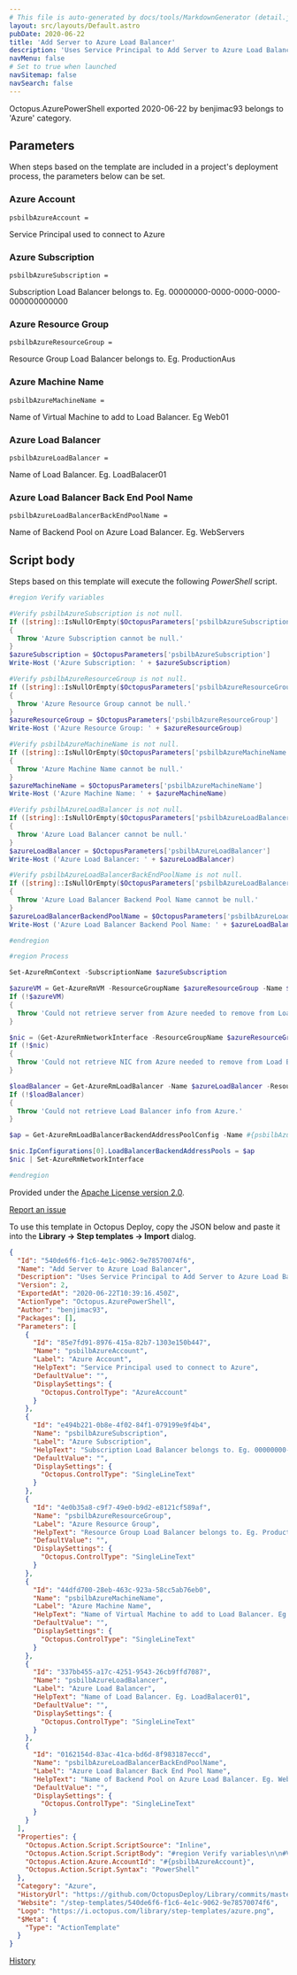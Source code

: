 ```yaml
---
# This file is auto-generated by docs/tools/MarkdownGenerator (detail.js)
layout: src/layouts/Default.astro
pubDate: 2020-06-22
title: 'Add Server to Azure Load Balancer'
description: 'Uses Service Principal to Add Server to Azure Load Balancer.'
navMenu: false
# Set to true when launched
navSitemap: false
navSearch: false
---
```


Octopus.AzurePowerShell exported 2020-06-22 by benjimac93 belongs to 'Azure' category.

## Parameters

When steps based on the template are included in a project's deployment process, the parameters below can be set.


<div class="param">

### Azure Account

`psbilbAzureAccount = `

Service Principal used to connect to Azure

</div>
        
<div class="param">

### Azure Subscription

`psbilbAzureSubscription = `

Subscription Load Balancer belongs to. Eg. 00000000-0000-0000-0000-000000000000

</div>
        
<div class="param">

### Azure Resource Group

`psbilbAzureResourceGroup = `

Resource Group Load Balancer belongs to. Eg. ProductionAus

</div>
        
<div class="param">

### Azure Machine Name

`psbilbAzureMachineName = `

Name of Virtual Machine to add to Load Balancer. Eg Web01

</div>
        
<div class="param">

### Azure Load Balancer

`psbilbAzureLoadBalancer = `

Name of Load Balancer. Eg. LoadBalacer01

</div>
        
<div class="param">

### Azure Load Balancer Back End Pool Name

`psbilbAzureLoadBalancerBackEndPoolName = `

Name of Backend Pool on Azure Load Balancer. Eg. WebServers

</div>
        

## Script body

Steps based on this template will execute the following *PowerShell* script.

```powershell
#region Verify variables

#Verify psbilbAzureSubscription is not null.
If ([string]::IsNullOrEmpty($OctopusParameters['psbilbAzureSubscription']))
{
  Throw 'Azure Subscription cannot be null.'
}
$azureSubscription = $OctopusParameters['psbilbAzureSubscription']
Write-Host ('Azure Subscription: ' + $azureSubscription)

#Verify psbilbAzureResourceGroup is not null.
If ([string]::IsNullOrEmpty($OctopusParameters['psbilbAzureResourceGroup']))
{
  Throw 'Azure Resource Group cannot be null.'
}
$azureResourceGroup = $OctopusParameters['psbilbAzureResourceGroup']
Write-Host ('Azure Resource Group: ' + $azureResourceGroup)

#Verify psbilbAzureMachineName is not null.
If ([string]::IsNullOrEmpty($OctopusParameters['psbilbAzureMachineName']))
{
  Throw 'Azure Machine Name cannot be null.'
}
$azureMachineName = $OctopusParameters['psbilbAzureMachineName']
Write-Host ('Azure Machine Name: ' + $azureMachineName)

#Verify psbilbAzureLoadBalancer is not null.
If ([string]::IsNullOrEmpty($OctopusParameters['psbilbAzureLoadBalancer']))
{
  Throw 'Azure Load Balancer cannot be null.'
}
$azureLoadBalancer = $OctopusParameters['psbilbAzureLoadBalancer']
Write-Host ('Azure Load Balancer: ' + $azureLoadBalancer)

#Verify psbilbAzureLoadBalancerBackEndPoolName is not null.
If ([string]::IsNullOrEmpty($OctopusParameters['psbilbAzureLoadBalancerBackEndPoolName']))
{
  Throw 'Azure Load Balancer Backend Pool Name cannot be null.'
}
$azureLoadBalancerBackendPoolName = $OctopusParameters['psbilbAzureLoadBalancerBackEndPoolName']
Write-Host ('Azure Load Balancer Backend Pool Name: ' + $azureLoadBalancerBackendPoolName)

#endregion

#region Process

Set-AzureRmContext -SubscriptionName $azureSubscription

$azureVM = Get-AzureRmVM -ResourceGroupName $azureResourceGroup -Name $azureMachineName
If (!$azureVM)
{
  Throw 'Could not retrieve server from Azure needed to remove from Load Balancer.'
}

$nic = (Get-AzureRmNetworkInterface -ResourceGroupName $azureResourceGroup | Where-Object {$_.VirtualMachine.Id -eq $azureVM.Id})
If (!$nic)
{
  Throw 'Could not retrieve NIC from Azure needed to remove from Load Balancer.'
}

$loadBalancer = Get-AzureRmLoadBalancer -Name $azureLoadBalancer -ResourceGroupName $azureResourceGroup
If (!$loadBalancer)
{
  Throw 'Could not retrieve Load Balancer info from Azure.'
}

$ap = Get-AzureRmLoadBalancerBackendAddressPoolConfig -Name #{psbilbAzureLoadBalancerBackEndPoolName} -LoadBalancer $loadBalancer

$nic.IpConfigurations[0].LoadBalancerBackendAddressPools = $ap
$nic | Set-AzureRmNetworkInterface

#endregion

```

Provided under the [Apache License version 2.0](https://github.com/OctopusDeploy/Library/blob/master/LICENSE.txt).

[Report an issue](https://github.com/OctopusDeploy/Library/issues/new?assignees=&labels=&projects=&template=bug-report.yml&title=Issue%20with%20Add%20Server%20to%20Azure%20Load%20Balancer&step-template=Add%20Server%20to%20Azure%20Load%20Balancer)

<div class="get-json">

To use this template in Octopus Deploy, copy the JSON below and paste it into the **Library → Step templates → Import** dialog.

```json
{
  "Id": "540de6f6-f1c6-4e1c-9062-9e78570074f6",
  "Name": "Add Server to Azure Load Balancer",
  "Description": "Uses Service Principal to Add Server to Azure Load Balancer.",
  "Version": 2,
  "ExportedAt": "2020-06-22T10:39:16.450Z",
  "ActionType": "Octopus.AzurePowerShell",
  "Author": "benjimac93",
  "Packages": [],
  "Parameters": [
    {
      "Id": "85e7fd91-8976-415a-82b7-1303e150b447",
      "Name": "psbilbAzureAccount",
      "Label": "Azure Account",
      "HelpText": "Service Principal used to connect to Azure",
      "DefaultValue": "",
      "DisplaySettings": {
        "Octopus.ControlType": "AzureAccount"
      }
    },
    {
      "Id": "e494b221-0b8e-4f02-84f1-079199e9f4b4",
      "Name": "psbilbAzureSubscription",
      "Label": "Azure Subscription",
      "HelpText": "Subscription Load Balancer belongs to. Eg. 00000000-0000-0000-0000-000000000000",
      "DefaultValue": "",
      "DisplaySettings": {
        "Octopus.ControlType": "SingleLineText"
      }
    },
    {
      "Id": "4e0b35a8-c9f7-49e0-b9d2-e8121cf589af",
      "Name": "psbilbAzureResourceGroup",
      "Label": "Azure Resource Group",
      "HelpText": "Resource Group Load Balancer belongs to. Eg. ProductionAus",
      "DefaultValue": "",
      "DisplaySettings": {
        "Octopus.ControlType": "SingleLineText"
      }
    },
    {
      "Id": "44dfd700-28eb-463c-923a-58cc5ab76eb0",
      "Name": "psbilbAzureMachineName",
      "Label": "Azure Machine Name",
      "HelpText": "Name of Virtual Machine to add to Load Balancer. Eg Web01",
      "DefaultValue": "",
      "DisplaySettings": {
        "Octopus.ControlType": "SingleLineText"
      }
    },
    {
      "Id": "337bb455-a17c-4251-9543-26cb9ffd7087",
      "Name": "psbilbAzureLoadBalancer",
      "Label": "Azure Load Balancer",
      "HelpText": "Name of Load Balancer. Eg. LoadBalacer01",
      "DefaultValue": "",
      "DisplaySettings": {
        "Octopus.ControlType": "SingleLineText"
      }
    },
    {
      "Id": "0162154d-83ac-41ca-bd6d-8f983187eccd",
      "Name": "psbilbAzureLoadBalancerBackEndPoolName",
      "Label": "Azure Load Balancer Back End Pool Name",
      "HelpText": "Name of Backend Pool on Azure Load Balancer. Eg. WebServers",
      "DefaultValue": "",
      "DisplaySettings": {
        "Octopus.ControlType": "SingleLineText"
      }
    }
  ],
  "Properties": {
    "Octopus.Action.Script.ScriptSource": "Inline",
    "Octopus.Action.Script.ScriptBody": "#region Verify variables\n\n#Verify psbilbAzureSubscription is not null.\nIf ([string]::IsNullOrEmpty($OctopusParameters['psbilbAzureSubscription']))\n{\n  Throw 'Azure Subscription cannot be null.'\n}\n$azureSubscription = $OctopusParameters['psbilbAzureSubscription']\nWrite-Host ('Azure Subscription: ' + $azureSubscription)\n\n#Verify psbilbAzureResourceGroup is not null.\nIf ([string]::IsNullOrEmpty($OctopusParameters['psbilbAzureResourceGroup']))\n{\n  Throw 'Azure Resource Group cannot be null.'\n}\n$azureResourceGroup = $OctopusParameters['psbilbAzureResourceGroup']\nWrite-Host ('Azure Resource Group: ' + $azureResourceGroup)\n\n#Verify psbilbAzureMachineName is not null.\nIf ([string]::IsNullOrEmpty($OctopusParameters['psbilbAzureMachineName']))\n{\n  Throw 'Azure Machine Name cannot be null.'\n}\n$azureMachineName = $OctopusParameters['psbilbAzureMachineName']\nWrite-Host ('Azure Machine Name: ' + $azureMachineName)\n\n#Verify psbilbAzureLoadBalancer is not null.\nIf ([string]::IsNullOrEmpty($OctopusParameters['psbilbAzureLoadBalancer']))\n{\n  Throw 'Azure Load Balancer cannot be null.'\n}\n$azureLoadBalancer = $OctopusParameters['psbilbAzureLoadBalancer']\nWrite-Host ('Azure Load Balancer: ' + $azureLoadBalancer)\n\n#Verify psbilbAzureLoadBalancerBackEndPoolName is not null.\nIf ([string]::IsNullOrEmpty($OctopusParameters['psbilbAzureLoadBalancerBackEndPoolName']))\n{\n  Throw 'Azure Load Balancer Backend Pool Name cannot be null.'\n}\n$azureLoadBalancerBackendPoolName = $OctopusParameters['psbilbAzureLoadBalancerBackEndPoolName']\nWrite-Host ('Azure Load Balancer Backend Pool Name: ' + $azureLoadBalancerBackendPoolName)\n\n#endregion\n\n#region Process\n\nSet-AzureRmContext -SubscriptionName $azureSubscription\n\n$azureVM = Get-AzureRmVM -ResourceGroupName $azureResourceGroup -Name $azureMachineName\nIf (!$azureVM)\n{\n  Throw 'Could not retrieve server from Azure needed to remove from Load Balancer.'\n}\n\n$nic = (Get-AzureRmNetworkInterface -ResourceGroupName $azureResourceGroup | Where-Object {$_.VirtualMachine.Id -eq $azureVM.Id})\nIf (!$nic)\n{\n  Throw 'Could not retrieve NIC from Azure needed to remove from Load Balancer.'\n}\n\n$loadBalancer = Get-AzureRmLoadBalancer -Name $azureLoadBalancer -ResourceGroupName $azureResourceGroup\nIf (!$loadBalancer)\n{\n  Throw 'Could not retrieve Load Balancer info from Azure.'\n}\n\n$ap = Get-AzureRmLoadBalancerBackendAddressPoolConfig -Name #{psbilbAzureLoadBalancerBackEndPoolName} -LoadBalancer $loadBalancer\n\n$nic.IpConfigurations[0].LoadBalancerBackendAddressPools = $ap\n$nic | Set-AzureRmNetworkInterface\n\n#endregion\n",
    "Octopus.Action.Azure.AccountId": "#{psbilbAzureAccount}",
    "Octopus.Action.Script.Syntax": "PowerShell"
  },
  "Category": "Azure",
  "HistoryUrl": "https://github.com/OctopusDeploy/Library/commits/master/step-templates//opt/buildagent/work/75443764cd38076d/step-templates/add-server-to-azure-load-balancer.json",
  "Website": "/step-templates/540de6f6-f1c6-4e1c-9062-9e78570074f6",
  "Logo": "https://i.octopus.com/library/step-templates/azure.png",
  "$Meta": {
    "Type": "ActionTemplate"
  }
}
```

[History](https://github.com/OctopusDeploy/Library/commits/master/step-templates/https://github.com/OctopusDeploy/Library/commits/master/step-templates//opt/buildagent/work/75443764cd38076d/step-templates/add-server-to-azure-load-balancer.json)

</div>

